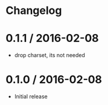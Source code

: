# Changelog

0.1.1 / 2016-02-08
==================

  * drop charset, its not needed

0.1.0 / 2016-02-08
==================

  * Initial release
